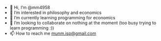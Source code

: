 - 👋 Hi, I’m @mm4958
- 👀 I’m interested in philosophy and economics
- 🌱 I’m currently learning programming for economics
- 💞️ I’m looking to collaborate on nothing at the moment (too busy trying to learn programming :))
- 📫 How to reach me munm.isp@gmail.com

<!---
mm4958/mm4958 is a ✨ special ✨ repository because its `README.md` (this file) appears on your GitHub profile.
You can click the Preview link to take a look at your changes.
--->
